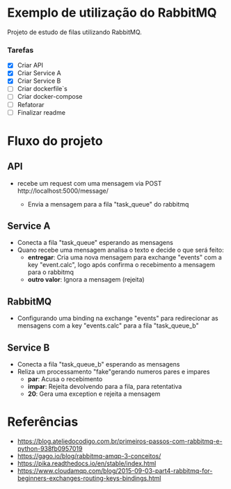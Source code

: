 # Exemplo de utilização do RabbitMQ

Projeto de estudo de filas utilizando RabbitMQ.

### Tarefas

- [x] Criar API
- [x] Criar Service A
- [x] Criar Service B
- [ ] Criar dockerfile`s
- [ ] Criar docker-compose
- [ ] Refatorar
- [ ] Finalizar readme

# Fluxo do projeto

## API

- recebe um request com uma mensagem via POST http://localhost:5000/message/<msg>
  - Envia a mensagem para a fila "task_queue" do rabbitmq

## Service A

- Conecta a fila "task_queue" esperando as mensagens
- Quano recebe uma mensagem analisa o texto e decide o que será feito:
  - **entregar**: Cria uma nova mensagem para exchange "events" com a key "event.calc", logo após confirma o recebimento a mensagem para o rabbitmq
  - **outro valor**: Ignora a mensagem (rejeita)

## RabbitMQ

- Configurando uma binding na exchange "events" para redirecionar as mensagens com a key "events.calc" para a fila "task_queue_b"

## Service B

- Conecta a fila "task_queue_b" esperando as mensagens
- Reliza um processamento "fake"gerando numeros pares e impares
  - **par**: Acusa o recebimento
  - **impar**: Rejeita devolvendo para a fila, para retentativa
  - **20**: Gera uma exception e rejeita a mensagem

# Referências

- https://blog.ateliedocodigo.com.br/primeiros-passos-com-rabbitmq-e-python-938fb0957019
- https://gago.io/blog/rabbitmq-amqp-3-conceitos/
- https://pika.readthedocs.io/en/stable/index.html
- https://www.cloudamqp.com/blog/2015-09-03-part4-rabbitmq-for-beginners-exchanges-routing-keys-bindings.html
